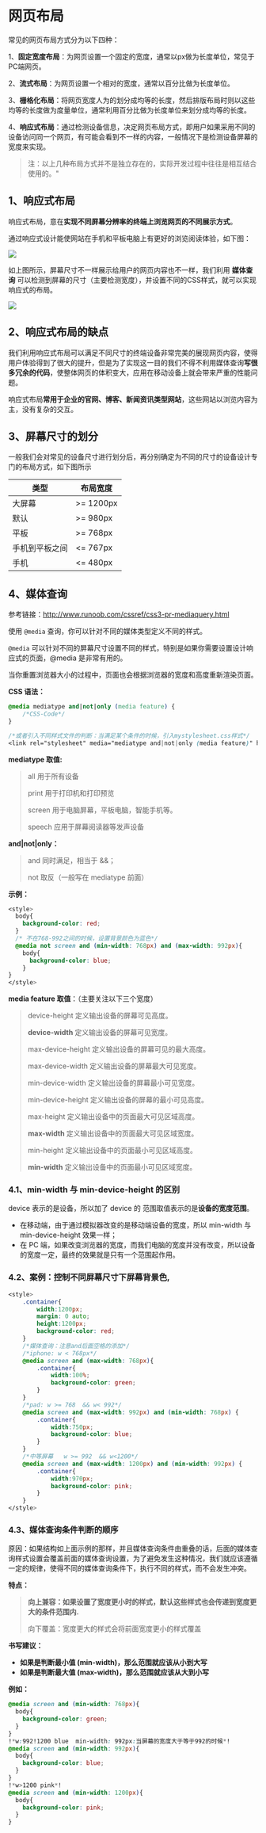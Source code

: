 # 网页布局

常见的网页布局方式分为以下四种：

1、**固定宽度布局**：为网页设置一个固定的宽度，通常以px做为长度单位，常见于PC端网页。

2、**流式布局**：为网页设置一个相对的宽度，通常以百分比做为长度单位。

3、**栅格化布局**：将网页宽度人为的划分成均等的长度，然后排版布局时则以这些均等的长度做为度量单位，通常利用百分比做为长度单位来划分成均等的长度。

4、**响应式布局**：通过检测设备信息，决定网页布局方式，即用户如果采用不同的设备访问同一个网页，有可能会看到不一样的内容，一般情况下是检测设备屏幕的宽度来实现。

>   注：以上几种布局方式并不是独立存在的，实际开发过程中往往是相互结合使用的。"



## 1、响应式布局

响应式布局，意在**实现不同屏幕分辨率的终端上浏览网页的不同展示方式**。

通过响应式设计能使网站在手机和平板电脑上有更好的浏览阅读体验，如下图：

![](images/7.png)



如上图所示，屏幕尺寸不一样展示给用户的网页内容也不一样，我们利用 **媒体查询** 可以检测到屏幕的尺寸（主要检测宽度），并设置不同的CSS样式，就可以实现响应式的布局。

![](images/8.png)



## 2、响应式布局的缺点

我们利用响应式布局可以满足不同尺寸的终端设备非常完美的展现网页内容，使得用户体验得到了很大的提升，但是为了实现这一目的我们不得不利用媒体查询**写很多冗余的代码**，使整体网页的体积变大，应用在移动设备上就会带来严重的性能问题。

响应式布局**常用于企业的官网、博客、新闻资讯类型网站**，这些网站以浏览内容为主，没有复杂的交互。



## 3、屏幕尺寸的划分

一般我们会对常见的设备尺寸进行划分后，再分别确定为不同的尺寸的设备设计专门的布局方式，如下图所示

| 类型      | 布局宽度        |
| ------- | ----------- |
| 大屏幕     | \>=  1200px |
| 默认      | \>= 980px   |
| 平板      | \>= 768px   |
| 手机到平板之间 | <= 767px    |
| 手机      | <= 480px    |



## 4、媒体查询

参考链接：http://www.runoob.com/cssref/css3-pr-mediaquery.html

使用 `@media` 查询，你可以针对不同的媒体类型定义不同的样式。

`@media` 可以针对不同的屏幕尺寸设置不同的样式，特别是如果你需要设置设计响应式的页面，@media 是非常有用的。

当你重置浏览器大小的过程中，页面也会根据浏览器的宽度和高度重新渲染页面。



**CSS 语法：**

```css
@media mediatype and|not|only (media feature) {
    /*CSS-Code*/
}

/*或者引入不同样式文件的判断：当满足某个条件的时候，引入mystylesheet.css样式*/
<link rel="stylesheet" media="mediatype and|not|only (media feature)" href="mystylesheet.css">
```

**mediatype 取值:** 

>   all				用于所有设备
>
>   print			用于打印机和打印预览
>
>   screen			用于电脑屏幕，平板电脑，智能手机等。
>
>   speech			应用于屏幕阅读器等发声设备

**and|not|only：**

>   and  同时满足，相当于 &&；
>
>   not  取反（一般写在 mediatype 前面）

**示例：**

```css
<style>
  body{
    background-color: red;
  }
  /* 不在768-992之间的时候，设置背景颜色为蓝色*/
  @media not screen and (min-width: 768px) and (max-width: 992px){
    body{
      background-color: blue;
    }
}
</style>
```

**media feature 取值**：（主要关注以下三个宽度）

>   device-height			定义输出设备的屏幕可见高度。
>
>   **device-width**			定义输出设备的屏幕可见宽度。
>
>   max-device-height		定义输出设备的屏幕可见的最大高度。
>
>   max-device-width		定义输出设备的屏幕最大可见宽度。
>
>   min-device-width		定义输出设备的屏幕最小可见宽度。
>
>   min-device-height		定义输出设备的屏幕的最小可见高度。
>
>   max-height				定义输出设备中的页面最大可见区域高度。
>
>   **max-width**				定义输出设备中的页面最大可见区域宽度。
>
>   min-height				定义输出设备中的页面最小可见区域高度。
>
>   **min-width**				定义输出设备中的页面最小可见区域宽度。









### 4.1、min-width 与 min-device-height 的区别

device 表示的是设备，所以加了 device 的 范围取值表示的是**设备的宽度范围**。

- 在移动端，由于通过模拟器改变的是移动端设备的宽度，所以 min-width 与 min-device-height 效果一样；
- 在 PC 端，如果改变浏览器的宽度，而我们电脑的宽度并没有改变，所以设备的宽度一定，最终的效果就是只有一个范围起作用。







### 4.2、案例：控制不同屏幕尺寸下屏幕背景色,

```css
<style>
    .container{
        width:1200px;
        margin: 0 auto;
        height:1200px;
        background-color: red;
    }
    /*媒体查询：注意and后面空格的添加*/
    /*iphone: w < 768px*/
    @media screen and (max-width: 768px){
        .container{
            width:100%;
            background-color: green;
        }
    }
    /*pad: w >= 768  && w< 992*/
    @media screen and (max-width: 992px) and (min-width: 768px) {
        .container{
            width:750px;
            background-color: blue;
        }
    }
    /*中等屏幕   w >= 992  && w<1200*/
    @media screen and (max-width: 1200px) and (min-width: 992px) {
        .container{
            width:970px;
            background-color: pink;
        }
    }
</style>
```





### 4.3、媒体查询条件判断的顺序

原因：如果结构如上面示例的那样，并且媒体查询条件由重叠的话，后面的媒体查询样式设置会覆盖前面的媒体查询设置，为了避免发生这种情况，我们就应该遵循一定的规律，使得不同的媒体查询条件下，执行不同的样式，而不会发生冲突。



**特点：**

>   **向上兼容：如果设置了宽度更小时的样式，默认这些样式也会传递到宽度更大的条件范围内.**
>
>   向下覆盖：宽度更大的样式会将前面宽度更小的样式覆盖

**书写建议：**

- **如果是判断最小值 (min-width)，那么范围就应该从小到大写**
- **如果是判断最大值 (max-width)，那么范围就应该从大到小写**



**例如：**

```css
@media screen and (min-width: 768px){
  body{
    background-color: green;
  }
}
!*w:992!1200 blue  min-width: 992px:当屏幕的宽度大于等于992的时候*!
@media screen and (min-width: 992px){
  body{
    background-color: blue;
  }
}
!*w>1200 pink*!
@media screen and (min-width: 1200px){
  body{
    background-color: pink;
  }
}
```





